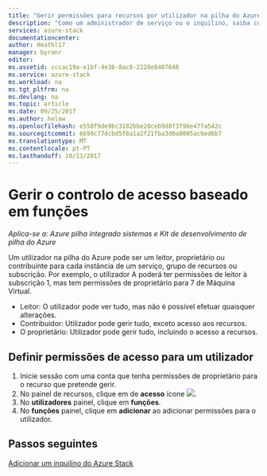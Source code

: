 ```yaml
---
title: "Gerir permissões para recursos por utilizador na pilha do Azure (administrador de serviço e inquilino) | Microsoft Docs"
description: "Como um administrador de serviço ou o inquilino, saiba como gerir RBAC permissões."
services: azure-stack
documentationcenter: 
author: Heathl17
manager: byronr
editor: 
ms.assetid: cccac19a-e1bf-4e36-8ac8-2228e8487646
ms.service: azure-stack
ms.workload: na
ms.tgt_pltfrm: na
ms.devlang: na
ms.topic: article
ms.date: 09/25/2017
ms.author: helaw
ms.openlocfilehash: e558f9de9bc3182bbe20ceb9d8f3f96e47fa542c
ms.sourcegitcommit: 6699c77dcbd5f8a1a2f21fba3d0a0005ac9ed6b7
ms.translationtype: MT
ms.contentlocale: pt-PT
ms.lasthandoff: 10/11/2017
---
```

# <a name="manage-role-based-access-control"></a>Gerir o controlo de acesso baseado em funções

*Aplica-se a: Azure pilha integrado sistemas e Kit de desenvolvimento de pilha do Azure*

Um utilizador na pilha do Azure pode ser um leitor, proprietário ou contribuinte para cada instância de um serviço, grupo de recursos ou subscrição. Por exemplo, o utilizador A poderá ter permissões de leitor à subscrição 1, mas tem permissões de proprietário para 7 de Máquina Virtual.

* Leitor: O utilizador pode ver tudo, mas não é possível efetuar quaisquer alterações.
* Contribuidor: Utilizador pode gerir tudo, exceto acesso aos recursos.
* O proprietário: Utilizador pode gerir tudo, incluindo o acesso a recursos.

## <a name="set-access-permissions-for-a-user"></a>Definir permissões de acesso para um utilizador
1. Inicie sessão com uma conta que tenha permissões de proprietário para o recurso que pretende gerir.
2. No painel de recursos, clique em de **acesso** ícone ![](media/azure-stack-manage-permissions/image1.png).
3. No **utilizadores** painel, clique em **funções**.
4. No **funções** painel, clique em **adicionar** ao adicionar permissões para o utilizador.

## <a name="next-steps"></a>Passos seguintes
[Adicionar um inquilino do Azure Stack](azure-stack-add-new-user-aad.md)

